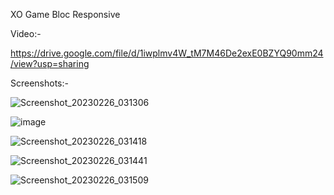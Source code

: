 XO Game
  Bloc
  Responsive
  
  Video:- 
  
  https://drive.google.com/file/d/1iwplmv4W_tM7M46De2exE0BZYQ90mm24/view?usp=sharing
  
  
  
  Screenshots:- 
  
  ![Screenshot_20230226_031306](https://user-images.githubusercontent.com/113001767/221387042-154d6d90-5fe6-4014-99c4-4d54b6a98c0e.png)
  
  
  ![image](https://user-images.githubusercontent.com/113001767/221387054-8e323d36-7cb0-43b2-87a7-0a4e9cdea11d.png)


  ![Screenshot_20230226_031418](https://user-images.githubusercontent.com/113001767/221387060-ad252b4e-9c47-40bb-baa1-69ed0a8f903e.png)


  ![Screenshot_20230226_031441](https://user-images.githubusercontent.com/113001767/221387062-78ea24a9-3bdb-4012-9220-bc95cad24503.png)


  ![Screenshot_20230226_031509](https://user-images.githubusercontent.com/113001767/221387065-b16a2880-9661-437b-b8a6-e9e1027f7114.png)

  


